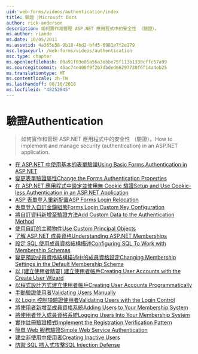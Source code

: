 ```yaml
---
uid: web-forms/videos/authentication/index
title: 驗證 |Microsoft Docs
author: rick-anderson
description: 如何實作和管理 ASP.NET 應用程式中的安全性 （驗證）。
ms.author: riande
ms.date: 10/05/2011
ms.assetid: 4a365e58-9b18-4bd2-bfd5-6981e7f2e179
msc.legacyurl: /web-forms/videos/authentication
msc.type: chapter
ms.openlocfilehash: 00a91f03e05a56a3ebbe75f113b1330cffc57a99
ms.sourcegitcommit: 45ac74e400f9f2b7dbded66297730f6f14a4eb25
ms.translationtype: MT
ms.contentlocale: zh-TW
ms.lasthandoff: 08/16/2018
ms.locfileid: "48252845"
---
```

<a name="authentication"></a><span data-ttu-id="0ed1c-103">驗證</span><span class="sxs-lookup"><span data-stu-id="0ed1c-103">Authentication</span></span>
====================
> <span data-ttu-id="0ed1c-104">如何實作和管理 ASP.NET 應用程式中的安全性 （驗證）。</span><span class="sxs-lookup"><span data-stu-id="0ed1c-104">How to implement and manage security (authentication) in an ASP.NET application.</span></span>


- [<span data-ttu-id="0ed1c-105">在 ASP.NET 中使用基本的表單驗證</span><span class="sxs-lookup"><span data-stu-id="0ed1c-105">Using Basic Forms Authentication in ASP.NET</span></span>](using-basic-forms-authentication-in-aspnet.md)
- [<span data-ttu-id="0ed1c-106">變更表單驗證屬性</span><span class="sxs-lookup"><span data-stu-id="0ed1c-106">Change the Forms Authentication Properties</span></span>](how-to-change-the-forms-authentication-properties.md)
- [<span data-ttu-id="0ed1c-107">在 ASP.NET 應用程式中設定並使用無 Cookie 驗證</span><span class="sxs-lookup"><span data-stu-id="0ed1c-107">Setup and Use Cookie-less Authentication in an ASP.NET Application</span></span>](how-to-setup-and-use-cookie-less-authentication-in-an-aspnet-application.md)
- [<span data-ttu-id="0ed1c-108">ASP 表單登入重新配置</span><span class="sxs-lookup"><span data-stu-id="0ed1c-108">ASP Forms Login Relocation</span></span>](asp-forms-login-relocation.md)
- [<span data-ttu-id="0ed1c-109">表單登入自訂金鑰組態</span><span class="sxs-lookup"><span data-stu-id="0ed1c-109">Forms Login Custom Key Configuration</span></span>](forms-login-custom-key-configuration.md)
- [<span data-ttu-id="0ed1c-110">將自訂資料新增至驗證方法</span><span class="sxs-lookup"><span data-stu-id="0ed1c-110">Add Custom Data to the Authentication Method</span></span>](add-custom-data-to-the-authentication-method.md)
- [<span data-ttu-id="0ed1c-111">使用自訂的主體物件</span><span class="sxs-lookup"><span data-stu-id="0ed1c-111">Use Custom Principal Objects</span></span>](use-custom-principal-objects.md)
- [<span data-ttu-id="0ed1c-112">了解 ASP.NET 成員資格</span><span class="sxs-lookup"><span data-stu-id="0ed1c-112">Understanding ASP.NET Memberships</span></span>](understanding-aspnet-memberships.md)
- [<span data-ttu-id="0ed1c-113">設定 SQL 使用成員資格結構描述</span><span class="sxs-lookup"><span data-stu-id="0ed1c-113">Configuring SQL To Work with Membership Schemas</span></span>](configuring-sql-to-work-with-membership-schemas.md)
- [<span data-ttu-id="0ed1c-114">變更預設成員資格結構描述中的成員資格設定</span><span class="sxs-lookup"><span data-stu-id="0ed1c-114">Changing Membership Settings in the Default Membership Schema</span></span>](changing-membership-settings-in-the-default-membership-schema.md)
- <span data-ttu-id="0ed1c-115">[以 [建立使用者精靈] 建立使用者帳戶](creating-user-accounts-with-the-create-user-wizard.md)</span><span class="sxs-lookup"><span data-stu-id="0ed1c-115">[Creating User Accounts with the Create User Wizard](creating-user-accounts-with-the-create-user-wizard.md)</span></span>
- [<span data-ttu-id="0ed1c-116">以程式設計方式建立使用者帳戶</span><span class="sxs-lookup"><span data-stu-id="0ed1c-116">Creating User Accounts Programmatically</span></span>](creating-user-accounts-programmatically.md)
- [<span data-ttu-id="0ed1c-117">手動驗證使用者</span><span class="sxs-lookup"><span data-stu-id="0ed1c-117">Validating Users Manually</span></span>](validating-users-manually.md)
- [<span data-ttu-id="0ed1c-118">以 Login 控制項驗證使用者</span><span class="sxs-lookup"><span data-stu-id="0ed1c-118">Validating Users with the Login Control</span></span>](validating-users-with-the-login-control.md)
- [<span data-ttu-id="0ed1c-119">將使用者新增至成員資格系統</span><span class="sxs-lookup"><span data-stu-id="0ed1c-119">Adding Users to Your Membership System</span></span>](adding-users-to-your-membership-system.md)
- [<span data-ttu-id="0ed1c-120">將使用者登入成員資格系統</span><span class="sxs-lookup"><span data-stu-id="0ed1c-120">Logging Users Into Your Membership System</span></span>](logging-users-into-your-membership-system.md)
- [<span data-ttu-id="0ed1c-121">實作註冊驗證模式</span><span class="sxs-lookup"><span data-stu-id="0ed1c-121">Implement the Registration Verification Pattern</span></span>](implement-the-registration-verification-pattern.md)
- [<span data-ttu-id="0ed1c-122">簡單 Web 服務驗證</span><span class="sxs-lookup"><span data-stu-id="0ed1c-122">Simple Web Service Authentication</span></span>](simple-web-service-authentication.md)
- [<span data-ttu-id="0ed1c-123">建立非使用中使用者</span><span class="sxs-lookup"><span data-stu-id="0ed1c-123">Creating Inactive Users</span></span>](creating-inactive-users.md)
- [<span data-ttu-id="0ed1c-124">防禦 SQL 插入式攻擊</span><span class="sxs-lookup"><span data-stu-id="0ed1c-124">SQL Injection Defense</span></span>](sql-injection-defense.md)
